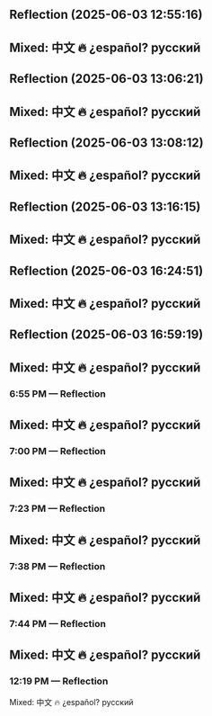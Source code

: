 

## Reflection (2025-06-03 12:55:16)

Mixed: 中文 🔥 ¿español? русский
---


## Reflection (2025-06-03 13:06:21)

Mixed: 中文 🔥 ¿español? русский
---


## Reflection (2025-06-03 13:08:12)

Mixed: 中文 🔥 ¿español? русский
---


## Reflection (2025-06-03 13:16:15)

Mixed: 中文 🔥 ¿español? русский
---


## Reflection (2025-06-03 16:24:51)

Mixed: 中文 🔥 ¿español? русский
---


## Reflection (2025-06-03 16:59:19)

Mixed: 中文 🔥 ¿español? русский
---


### 6:55 PM — Reflection

Mixed: 中文 🔥 ¿español? русский
---


### 7:00 PM — Reflection

Mixed: 中文 🔥 ¿español? русский
---


### 7:23 PM — Reflection

Mixed: 中文 🔥 ¿español? русский
---


### 7:38 PM — Reflection

Mixed: 中文 🔥 ¿español? русский
---


### 7:44 PM — Reflection

Mixed: 中文 🔥 ¿español? русский
---


### 12:19 PM — Reflection

Mixed: 中文 🔥 ¿español? русский